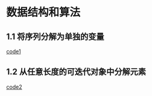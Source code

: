 # 数据结构和算法 #

## 1.1 将序列分解为单独的变量 ##
[code1](code1.py)

## 1.2 从任意长度的可迭代对象中分解元素 ##
[code2](code2.py)

